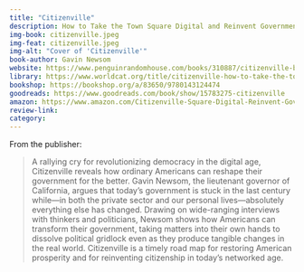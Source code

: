 ```yaml
---
title: "Citizenville"
description: How to Take the Town Square Digital and Reinvent Government
img-book: citizenville.jpeg
img-feat: citizenville.jpeg
img-alt: "Cover of 'Citizenville'"
book-author: Gavin Newsom
website: https://www.penguinrandomhouse.com/books/310887/citizenville-by-gavin-newsom-with-lisa-dickey/
library: https://www.worldcat.org/title/citizenville-how-to-take-the-town-square-digital-and-reinvent-government/oclc/849718972/editions?referer=di&editionsView=true
bookshop: https://bookshop.org/a/83650/9780143124474
goodreads: https://www.goodreads.com/book/show/15783275-citizenville
amazon: https://www.amazon.com/Citizenville-Square-Digital-Reinvent-Government/dp/0143124471
review-link: 
category:
---
```


From the publisher:

> A rallying cry for revolutionizing democracy in the digital age, Citizenville reveals how ordinary Americans can reshape their government for the better. Gavin Newsom, the lieutenant governor of California, argues that today’s government is stuck in the last century while—in both the private sector and our personal lives—absolutely everything else has changed. Drawing on wide-ranging interviews with thinkers and politicians, Newsom shows how Americans can transform their government, taking matters into their own hands to dissolve political gridlock even as they produce tangible changes in the real world. Citizenville is a timely road map for restoring American prosperity and for reinventing citizenship in today’s networked age.
